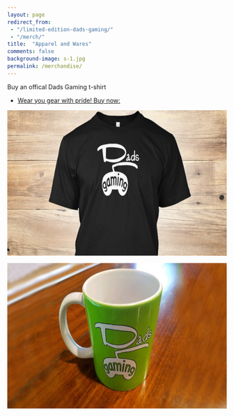 ```yaml
---
layout: page
redirect_from:
 - "/limited-edition-dads-gaming/"
 - "/merch/"
title:  "Apparel and Wares"
comments: false
background-image: s-1.jpg
permalink: /merchandise/
---
```

Buy an offical Dads Gaming t-shirt

* [Wear you gear with pride! Buy now:](https://teespring.com/stores/dads-gaming)

<a href="https://teespring.com/stores/dads-gaming" title="order_dadsgaming_t-shirt"><img src="/img/dadsgaming_tshirt_black.jpeg" width="640" height="334" alt="order_dadsgaming_t-shirt"></a>

<a href="https://teespring.com/stores/dads-gaming" title="order_dadsgaming_t-shirt"><img src="/img/dadsgaming_mug_green.jpg" width="640" height="334" alt="order_dadsgaming_t-shirt"></a>
